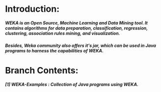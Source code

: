# **Introduction:**
##### WEKA is an Open Source, Machine Learning and Data Mining tool. It contains algorithms for data preparation, classification, regression, clustering, association rules mining, and visualization.
##### Besides, Weka community also offers it's jar, which can be used in Java programs to harness the capabilities of WEKA.

# **Branch Contents:**

##### [1] WEKA-Examples :  Collection of Java programs using WEKA. 
